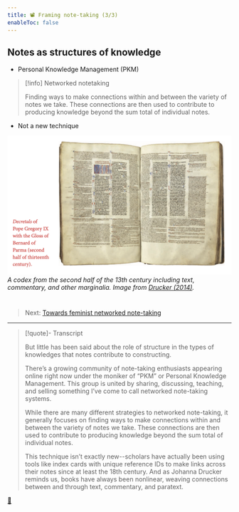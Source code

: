```yaml
---
title: 📽️ Framing note-taking (3/3)
enableToc: false
---
```


## Notes as structures of knowledge

* Personal Knowledge Management (PKM)

 > 
 > \[!info\] Networked notetaking
 > 
 > Finding ways to make connections within and between the variety of notes we take. These connections are then used to contribute to producing knowledge beyond the sum total of individual notes.

* Not a new technique

![Screenshot 2023-04-12 at 14.10.15.png](Screenshot%202023-04-12%20at%2014.10.15.png)
*A codex from the second half of the 13th century including text, commentary, and other marginalia. Image from [Drucker (2014)](References/Drucker,%20%202014.md).* 

# 

 > 
 > Next: [Towards feminist networked note-taking](pr6%20Towards%20feminist%20networked%20note-taking.md)

---

 > 
 > \[!quote\]- Transcript
 > 
 > But little has been said about the role of structure in the types of knowledges that notes contribute to constructing.
 > 
 > There’s a growing community of note-taking enthusiasts appearing online right now under the moniker of “PKM” or Personal Knowledge Management. This group is united by sharing, discussing, teaching, and selling something I’ve come to call networked note-taking systems.
 > 
 > While there are many different strategies to networked note-taking, it generally focuses on finding ways to make connections within and between the variety of notes we take. These connections are then used to contribute to producing knowledge beyond the sum total of individual notes.
 > 
 > This technique isn’t exactly new--scholars have actually been using tools like index cards with unique reference IDs to make links across their notes since at least the 18th century. And as Johanna Drucker reminds us, books have always been nonlinear, weaving connections between and through text, commentary, and paratext.

[📖](pa5%20Notes%20as%20structures%20of%20knowledge.md)
